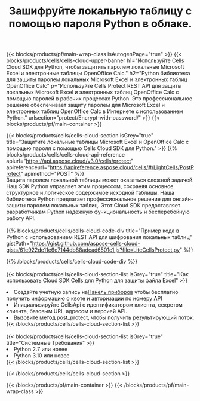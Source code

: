 ﻿---
title: Зашифруйте локальную таблицу с помощью пароля Python в облаке.
description:  Облачные API и SDK для защиты Microsoft Excel и OpenOffice Calc с Python. Зашифруйте локальные таблицы с помощью пароля с помощью облачного SDK Cells API для Python.
---
{{< blocks/products/pf/main-wrap-class isAutogenPage="true" >}}
{{< blocks/products/cells/cells-cloud-upper-banner h1="Используйте Cells Cloud SDK для Python, чтобы защитить паролем локальные Microsoft Excel и электронные таблицы OpenOffice Calc." h2="Python библиотека для защиты паролем локальных Microsoft Excel и электронных таблиц OpenOffice Calc" p="Используйте Cells Protect REST API для защиты локальных Microsoft Excel и электронных таблиц OpenOffice Calc с помощью паролей в рабочих процессах Python. Это профессиональное решение обеспечивает защиту паролем для Microsoft Excel и электронных таблиц OpenOffice Calc в Интернете с использованием Python." urlsection="protect/Encrypt-with-password/" >}}
{{< blocks/products/pf/main-container >}}

{{< blocks/products/cells/cells-cloud-section isGrey="true" title="Защитите локальные таблицы Microsoft Excel и OpenOffice Calc с помощью пароля с помощью Cells Cloud SDK для Python." >}}
{{% blocks/products/cells/cells-cloud-api-reference apiurl="https://api.aspose.cloud/v3.0/cells/protect" apireferenceurl="https://apireference.aspose.cloud/cells/#/LightCells/PostProtect" apimethod="POST" %}}
<br/>
Защита паролем локальной таблицы может оказаться сложной задачей. Наш SDK Python управляет этим процессом, сохраняя основное структурное и логическое содержимое исходной таблицы. Наша библиотека Python предлагает профессиональное решение для онлайн-защиты паролем локальных таблиц. Этот Cloud SDK предоставляет разработчикам Python надежную функциональность и бесперебойную работу API.
<br/>
<br/>
{{% blocks/products/cells/cells-cloud-code-div title="Пример кода в Python с использованием REST API для шифрования локальных таблиц" gistPath="https://gist.github.com/aspose-cells-cloud-gists/61e922de11e6e7144db88adcad6501c1.js?file=LiteCellsProtect.py" %}}
  
{{% /blocks/products/cells/cells-cloud-code-div %}}
<br/>
<br/>
{{< blocks/products/cells/cells-cloud-section-list isGrey="true" title="Как использовать Cloud SDK Cells для Python для защиты файла Excel" >}}
<li> Создайте учетную запись на<a href="https://dashboard.aspose.cloud/">Панель приборов</a> чтобы бесплатно получить информацию о квоте и авторизации по номеру API</li>
<li>Инициализируйте CellsApi с идентификатором клиента, секретом клиента, базовым URL-адресом и версией API.</li>
<li>Вызовите метод post_protect, чтобы получить результирующий поток.</li>
{{< /blocks/products/cells/cells-cloud-section-list >}}
<br/>
<br/>
{{< blocks/products/cells/cells-cloud-section-list isGrey="true" title="Системные Требования" >}}
<li>Python 2.7 или новее</li>
<li>Python 3.10 или новее</li>
{{< /blocks/products/cells/cells-cloud-section-list >}}

{{< /blocks/products/cells/cells-cloud-section >}}

{{< /blocks/products/pf/main-container >}}
{{< /blocks/products/pf/main-wrap-class >}}
